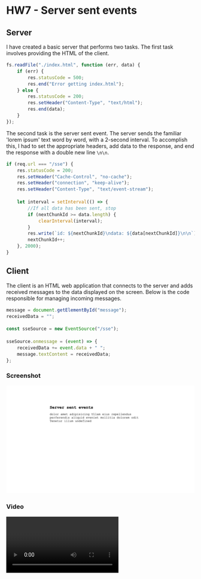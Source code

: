 # HW7 - Server sent events

## Server

I have created a basic server that performs two tasks. The first task involves providing the HTML of the client.

```javascript
fs.readFile("./index.html", function (err, data) {
	if (err) {
		res.statusCode = 500;
		res.end("Error getting index.html");
	} else {
		res.statusCode = 200;
		res.setHeader("Content-Type", "text/html");
		res.end(data);
	}
});
```

The second task is the server sent event. The server sends the familiar 'lorem ipsum' text word by word, with a 2-second interval. To accomplish this, I had to set the appropriate headers, add data to the response, and end the response with a double new line `\n\n`.

```javascript
if (req.url === "/sse") {
	res.statusCode = 200;
	res.setHeader("Cache-Control", "no-cache");
	res.setHeader("connection", "keep-alive");
	res.setHeader("Content-Type", "text/event-stream");

	let interval = setInterval(() => {
		//If all data has been sent, stop
		if (nextChunkId >= data.length) {
			clearInterval(interval);
		}
		res.write(`id: ${nextChunkId}\ndata: ${data[nextChunkId]}\n\n`);
		nextChunkId++;
	}, 2000);
}
```

## Client

The client is an HTML web application that connects to the server and adds received messages to the data displayed on the screen. Below is the code responsible for managing incoming messages.

```javascript
message = document.getElementById("message");
receivedData = "";

const sseSource = new EventSource("/sse");

sseSource.onmessage = (event) => {
	receivedData += event.data + " ";
	message.textContent = receivedData;
};
```
### Screenshot

![screenshot](./results/screenshot.png)

### Video

![screenshot](./results/video.mov)
